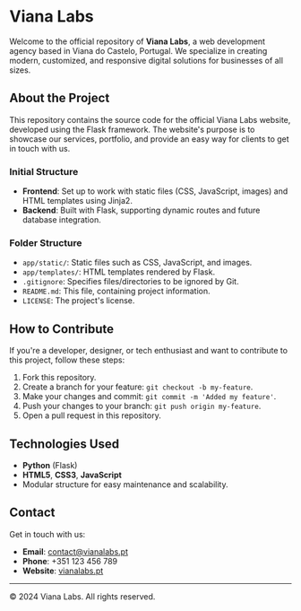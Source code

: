 # Viana Labs

Welcome to the official repository of **Viana Labs**, a web development agency based in Viana do Castelo, Portugal. We specialize in creating modern, customized, and responsive digital solutions for businesses of all sizes.

## About the Project

This repository contains the source code for the official Viana Labs website, developed using the Flask framework. The website's purpose is to showcase our services, portfolio, and provide an easy way for clients to get in touch with us.

### Initial Structure

- **Frontend**: Set up to work with static files (CSS, JavaScript, images) and HTML templates using Jinja2.
- **Backend**: Built with Flask, supporting dynamic routes and future database integration.

### Folder Structure

- `app/static/`: Static files such as CSS, JavaScript, and images.
- `app/templates/`: HTML templates rendered by Flask.
- `.gitignore`: Specifies files/directories to be ignored by Git.
- `README.md`: This file, containing project information.
- `LICENSE`: The project's license.

## How to Contribute

If you're a developer, designer, or tech enthusiast and want to contribute to this project, follow these steps:

1. Fork this repository.
2. Create a branch for your feature: `git checkout -b my-feature`.
3. Make your changes and commit: `git commit -m 'Added my feature'`.
4. Push your changes to your branch: `git push origin my-feature`.
5. Open a pull request in this repository.

## Technologies Used

- **Python** (Flask)
- **HTML5**, **CSS3**, **JavaScript**
- Modular structure for easy maintenance and scalability.

## Contact

Get in touch with us:
- **Email**: contact@vianalabs.pt
- **Phone**: +351 123 456 789
- **Website**: [vianalabs.pt](https://vianalabs.pt)

---

© 2024 Viana Labs. All rights reserved.
